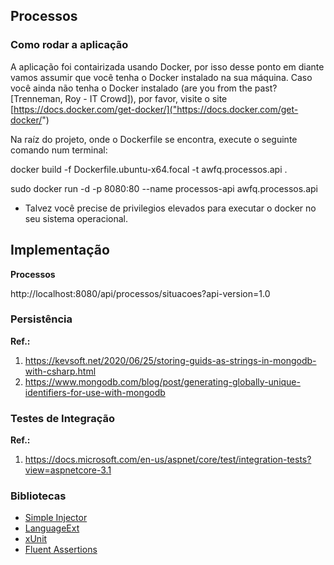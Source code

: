 ## Processos


### Como rodar a aplicação

A aplicação foi contairizada usando Docker, por isso desse ponto em diante vamos 
assumir que você tenha o Docker instalado na sua máquina. Caso você ainda não tenha o Docker
instalado (are you from the past? [Trenneman, Roy - IT Crowd]), por favor, visite o site 
[https://docs.docker.com/get-docker/]("https://docs.docker.com/get-docker/")

Na raíz do projeto, onde o Dockerfile se encontra, execute o seguinte comando num terminal:

docker build -f Dockerfile.ubuntu-x64.focal -t awfq.processos.api .


sudo docker run -d -p 8080:80 --name processos-api awfq.processos.api


* Talvez você precise de privilegios elevados para executar o docker no seu sistema operacional.

## Implementação

**Processos**

http://localhost:8080/api/processos/situacoes?api-version=1.0

### Persistência

**Ref.:**
1. https://kevsoft.net/2020/06/25/storing-guids-as-strings-in-mongodb-with-csharp.html
2. https://www.mongodb.com/blog/post/generating-globally-unique-identifiers-for-use-with-mongodb
   
### Testes de Integração

**Ref.:**
1. https://docs.microsoft.com/en-us/aspnet/core/test/integration-tests?view=aspnetcore-3.1

### Bibliotecas

* [Simple Injector]("https://simpleinjector.org/")
* [LanguageExt]("https://github.com/louthy/language-ext")
* [xUnit]("https://xunit.net/")
* [Fluent Assertions]("https://fluentassertions.com/")